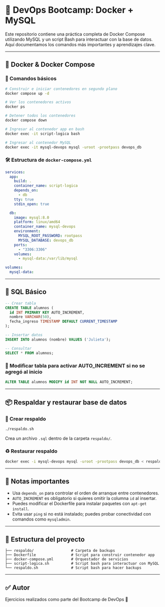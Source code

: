 # 📘 DevOps Bootcamp: Docker + MySQL

Este repositorio contiene una práctica completa de Docker Compose utilizando MySQL y un script Bash para interactuar con la base de datos. Aquí documentamos los comandos más importantes y aprendizajes clave.

---

## 🐳 Docker & Docker Compose

### 🚀 Comandos básicos

```bash
# Construir e iniciar contenedores en segundo plano
docker compose up -d

# Ver los contenedores activos
docker ps

# Detener todos los contenedores
docker compose down

# Ingresar al contenedor app en bash
docker exec -it script-logica bash

# Ingresar al contenedor MySQL
docker exec -it mysql-devops mysql -uroot -prootpass devops_db
```

### 🛠 Estructura de `docker-compose.yml`

```yaml
services:
  app:
    build: .
    container_name: script-logica
    depends_on:
      - db
    tty: true
    stdin_open: true

  db:
    image: mysql:8.0
    platform: linux/amd64
    container_name: mysql-devops
    environment:
      MYSQL_ROOT_PASSWORD: rootpass
      MYSQL_DATABASE: devops_db
    ports:
      - "3306:3306"
    volumes:
      - mysql-data:/var/lib/mysql

volumes:
  mysql-data:
```

---

## 🧪 SQL Básico

```sql
-- Crear tabla
CREATE TABLE alumnos (
  id INT PRIMARY KEY AUTO_INCREMENT,
  nombre VARCHAR(50),
  fecha_ingreso TIMESTAMP DEFAULT CURRENT_TIMESTAMP
);

-- Insertar datos
INSERT INTO alumnos (nombre) VALUES ('Julieta');

-- Consultar
SELECT * FROM alumnos;
```

### 🔧 Modificar tabla para activar AUTO\_INCREMENT si no se agregó al inicio

```sql
ALTER TABLE alumnos MODIFY id INT NOT NULL AUTO_INCREMENT;
```

---

## 📦 Respaldar y restaurar base de datos

### 📝 Crear respaldo

```bash
./respaldo.sh
```

Crea un archivo `.sql` dentro de la carpeta `respaldo/`.

### ♻ Restaurar respaldo

```bash
docker exec -i mysql-devops mysql -uroot -prootpass devops_db < respaldo/backup_archivo.sql
```

---

## 🧠 Notas importantes

* Usa `depends_on` para controlar el orden de arranque entre contenedores.
* `AUTO_INCREMENT` es obligatorio si quieres omitir la columna `id` al insertar.
* Puedes modificar el Dockerfile para instalar paquetes con `apt-get install`.
* Evita usar `ping` si no está instalado; puedes probar conectividad con comandos como `mysqladmin`.

---

## 📂 Estructura del proyecto

```
├── respaldo/                 # Carpeta de backups
├── Dockerfile                # Script para construir contenedor app
├── docker-compose.yml        # Orquestador de servicios
├── script-logica.sh          # Script bash para interactuar con MySQL
└── respaldo.sh               # Script bash para hacer backups
```

---

## ✅ Autor

Ejercicios realizados como parte del Bootcamp de DevOps 🚀


